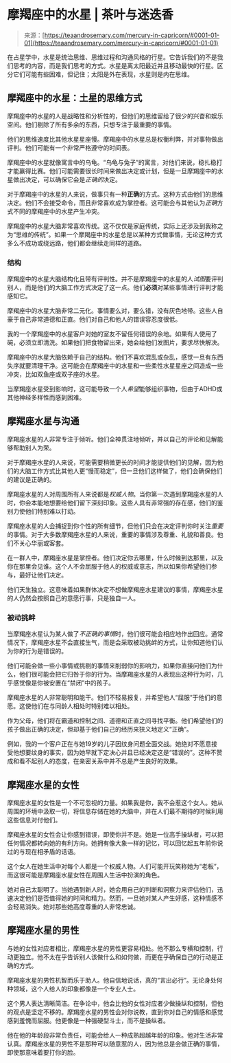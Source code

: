 <!--yml

category: 未分类

date: 2024-06-12 18:22:42

-->

# 摩羯座中的水星 | 茶叶与迷迭香

> 来源：[https://teaandrosemary.com/mercury-in-capricorn/#0001-01-01](https://teaandrosemary.com/mercury-in-capricorn/#0001-01-01)

在占星学中，水星是统治思维、思维过程和沟通风格的行星。它告诉我们的不是我们思考的内容，而是我们思考的方式。水星是离太阳最近并且移动最快的行星。区分它们可能有些困难，但记住；太阳是外在表现，水星则是内在思维。

## 摩羯座中的水星：土星的思维方式

摩羯座中的水星的人是战略性和分析性的，但他们的思维留给了很少的兴奋和娱乐空间。他们剔除了所有多余的东西，只想专注于最重要的事情。

他们的思维速度比其他水星星座慢。摩羯座中的水星总是权衡利弊，并对事物做出评判。他们可能有一个非常严格遵守的时间表。

摩羯座中的水星就像寓言中的乌龟。“乌龟与兔子”的寓言，对他们来说，稳扎稳打才能赢得比赛。他们可能需要很长时间来做出决定或计划，但是一旦摩羯座中的水星做出决定，可以确保它会是*正确的*决定。

对于摩羯座中的水星的人来说，做事只有一种**正确**的方式。这种方式由他们的思维决定。他们不会接受命令，而且非常喜欢成为掌控者。这可能会与其他认为*正确*方式不同的摩羯座中的水星产生冲突。

摩羯座中的水星大脑非常喜欢传统。这不仅仅是家庭传统，实际上还涉及到我称之为“思维的传统”。如果一个摩羯座中的水星总是以某种方式做事情，无论这种方式多么不成功或绕远路，他们都会继续走同样的道路。

### 结构

摩羯座中的水星大脑结构化且带有评判性。并不是摩羯座中的水星的人*试图*要评判别人，而是他们的大脑工作方式决定了这一点。他们**必须**对某些事情进行评判才能感知它。

摩羯座中的水星大脑非常二元化。事情要么对，要么错，没有灰色地带。这些人自豪于自己非常道德和正直。他们对自己和他人的错误容忍度很低。

我的一个摩羯座中的水星客户对她的室友不留任何错误的余地。如果有人使用了碗，必须立即清洗。如果他们把食物留出来，她会给他们发图片，要求尽快解决。

摩羯座中的水星大脑依赖于自己的结构。他们不喜欢混乱或杂乱，感觉一旦有东西失序就要清理干净。这可能会在摩羯座中的水星和一些柔性水星星座之间造成一些冲突，比如双鱼座或双子座的水星。

当摩羯座水星受到影响时，这可能导致一个人*希望*能够组织事物，但由于ADHD或其他神经多样性而感到困难。

## 摩羯座水星与沟通

摩羯座水星的人非常专注于倾听。他们全神贯注地倾听，并以自己的评论和见解能够帮助别人为荣。

对于摩羯座水星的人来说，可能需要稍微更长的时间才能提供他们的见解，因为他们的大脑工作方式比其他人更“慢而稳定”，但一旦他们这样做了，他们会确保他们的建议是正确的。

摩羯座水星的人对周围所有人来说都是*权威人物*。当你第一次遇到摩羯座水星的人时，你会本能地想要给他们留下深刻印象。这些人具有非常强的存在感，他们的鉴别力使他们特别难以打动。

摩羯座水星的人会捕捉到你个性的所有细节，但他们只会在决定评判你时关注*重要*的事情。对于大多数摩羯座水星的人来说，重要的事情涉及尊重、礼貌和善良。他们不关心华丽或客套。

在一群人中，摩羯座水星是掌控者。他们决定你去哪里，什么时候到达那里，以及你在那里会见谁。这个人不会屈服于他人的权威或意志，所以如果你希望他们参与，最好让他们决定。

他们天生独立。这意味着如果群体决定不想做摩羯座水星建议的事情，摩羯座水星的人仍然会按照自己的意愿行事，只是独自一人。

### 被动挑衅

当摩羯座水星认为某人做了*不正确的事情*时，他们很可能会相应地作出回应。通常情况下，摩羯座水星不会直接生气，而是会采取被动挑衅的方式，让你知道他们认为你的行为是错误的。

他们可能会做一些小事情或挑剔的事情来削弱你的影响力，如果你直接问他们为什么，他们很可能会把它归咎于你的行为。当摩羯座水星的人表现出这种行为时，几乎感觉像是你被安置在“禁闭”中的孩子。

摩羯座水星的人非常聪明和能干。他们不轻易报复，并希望他人“屈服”于他们的意愿。这使他们在与同龄人相处时特别难以相处。

作为父母，他们将在霸道和控制之间、道德和正直之间寻找平衡。他们希望他们的孩子做出正确的决定，但却基于他们自己的经历来狭义地定义“正确”。

例如，我的一个客户正在与她19岁的儿子因纹身问题全面交战。她绝对不愿意接受他想要纹身的事实，因为她早就下定决心并且已经决定这是“错误的”。这种不赞成和看不起别人的态度，在亲密关系中并不总是产生良好的效果。

## 摩羯座水星的女性

摩羯座水星的女性是一个不可忽视的力量。如果我是你，我不会惹这个女人。她从周围的环境中汲取一切，将信息存储在她的大脑中，并在人们最不期待的时候利用这些信息对付他们。

摩羯座水星的女性会让你感到错误，即使你并不是。她是一位高手操纵者，可以把任何情况都转向她的有利方向。她拥有像大象一样的记忆，可以回忆起五年前你说过的与现在相矛盾的话语。

这个女人在她生活中对每个人都是一个权威人物。人们可能开玩笑称她为“老板”，而这很可能是摩羯座水星女性在周围人生活中扮演的角色。

她对自己太聪明了。当她遇到新人时，她会用自己的判断和洞察力来评估他们，迅速决定他们是否值得她的时间和精力。然而，一旦她对某人产生好感，这种情感不会轻易消失。她对那些她高度尊重的人非常忠诚。

## 摩羯座水星的男性

与她的女性对应者相比，摩羯座水星的男性更容易相处。他不那么专横和控制，行动更独立。他不太在乎告诉别人该做什么和如何做，而更在乎确保自己的行动是正确的方式。

摩羯座水星的男性机智而乐于助人。他自信地说话，真的“言出必行”。无论身处何种领域，这个人给人的印象都像是一个专业人士。

这个男人表达清晰简洁。在争论中，他会比他的女性对应者少做操纵和控制，但他的观点是坚定不移的。摩羯座水星的男性会对你说教，直到你对自己的情感和感觉感到羞愧而屈服。他更像是一种强硬型斗士，而不是操纵者。

他在他的年龄段非常负责任，可能会给人一种成熟超越年龄的印象。他对生活非常认真。摩羯座水星的男性不是那种可以随意惹的人，因为他总是会做正确的事情，即使那意味着要打你的脸。
